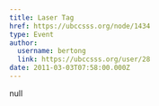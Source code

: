 ```yaml
---
title: Laser Tag 
href: https://ubccsss.org/node/1434
type: Event
author:
  username: bertong
  link: https://ubccsss.org/user/28
date: 2011-03-03T07:58:00.000Z
---
```


null